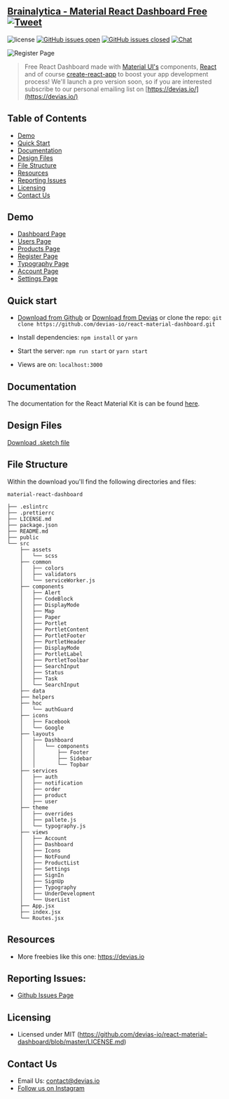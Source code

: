 ## [Brainalytica - Material React Dashboard Free](https://devias.io/products/material-react-dashboard) [![Tweet](https://img.shields.io/twitter/url/http/shields.io.svg?style=social&logo=twitter)](https://twitter.com/intent/tweet?text=%F0%9F%9A%A8Devias%20Freebie%20Alert%20-%20An%20awesome%20ready-to-use%20register%20page%20made%20with%20%23material%20%23react%0D%0Ahttps%3A%2F%2Fdevias.io%20%23createreactapp%20%23devias%20%23material%20%23freebie%20%40devias-io)
  
![license](https://img.shields.io/badge/license-MIT-blue.svg) [![GitHub issues open](https://img.shields.io/github/issues/devias-io/material-react-register-page.svg?maxAge=2592000)](https://s3.eu-west-2.amazonaws.com/devias/products/material-react-register-page/react-register-xl.gif) [![GitHub issues closed](https://img.shields.io/github/issues-closed-raw/devias-io/material-react-register-page.svg?maxAge=2592000)](https://github.com/devias-io/material-react-register-page/issues?q=is%3Aissue+is%3Aclosed) [![Chat](https://img.shields.io/badge/chat-on%20discord-7289da.svg)](https://discord.gg/BSHaUGR)  
  
  
![Register Page](https://s3.eu-west-2.amazonaws.com/devias/products/react-material-dashboard/material-react-dashboard-free.gif)  

>Free React Dashboard made with [Material UI's](https://material-ui/?ref=devias-io) components, [React](https://reactjs.org/?ref=devias-io) and of course [create-react-app](https://facebook.github.io/create-react-app/?ref=devias-io) to boost your app development process! We'll launch a pro version soon, so if you are interested subscribe to our personal emailing list on [https://devias.io/](https://devias.io/)

## Table of Contents  
  
* [Demo](#demo)  
* [Quick Start](#quick-start)  
* [Documentation](#documentation)
* [Design Files](#design-files)
* [File Structure](#file-structure)  
* [Resources](#resources)  
* [Reporting Issues](#reporting-issues)  
* [Licensing](#licensing)  
* [Contact Us](#contact-us)  

## Demo  

- [Dashboard Page](http://react-material-dashboard.devias.io/dashboard?ref=github-readme)
- [Users Page](http://react-material-dashboard.devias.io/users?ref=github-readme)
- [Products Page](http://react-material-dashboard.devias.io/products?ref=github-readme)
- [Register Page](http://react-material-dashboard.devias.io/sign-up?ref=github-readme)
- [Typography Page](http://react-material-dashboard.devias.io/typography?ref=github-readme)
- [Account Page](http://react-material-dashboard.devias.io/account?ref=github-readme)
- [Settings Page](http://react-material-dashboard.devias.io/settings?ref=github-readme)
  
## Quick start   
  
- [Download from Github](https://github.com/devias-io/react-material-dashboard/archive/master.zip) or [Download from Devias](https://devias.io/products/material-react-dashboard) or clone the repo: `git clone https://github.com/devias-io/react-material-dashboard.git`  

- Install dependencies: `npm install` or `yarn`  
  
- Start the server:  `npm run start` or `yarn start`  
  
 - Views are on:  `localhost:3000`  
  
## Documentation  
The documentation for the React Material Kit is can be found [here](https://material-ui.com?ref=devias-io).  

## Design Files

[Download .sketch file](https://s3.eu-west-2.amazonaws.com/devias/products/react-material-dashboard/react-material-dashboard-free.sketch)

  
## File Structure  
Within the download you'll find the following directories and files:  
  
```
material-react-dashboard

├── .eslintrc
├── .prettierrc
├── LICENSE.md
├── package.json
├── README.md
├── public
└── src
	├── assets
	│	└── scss
	├── common
	│	├── colors
	│	├── validators
	│	└── serviceWorker.js
	├── components
	│	├── Alert
	│	├── CodeBlock
	│	├── DisplayMode
	│	├── Map
	│	├── Paper
	│	├── Portlet
	│	├── PortletContent
	│	├── PortletFooter
	│	├── PortletHeader
	│	├── DisplayMode
	│	├── PortletLabel
	│	├── PortletToolbar
	│	├── SearchInput
	│	├── Status
	│	├── Task
	│	└── SearchInput
	├── data
	├── helpers
	├── hoc
	│	└── authGuard
	├── icons
	│	├── Facebook
	│	└── Google
	├── layouts
	│	├── Dashboard
	│	│	└── components
	│	│		├── Footer
	│	│		├── Sidebar
	│	│		└── Topbar
	├── services
	│	├── auth
	│	├── notification
	│	├── order
	│	├── product
	│	├── user
	├── theme
	│	├── overrides
	│	├── pallete.js
	│	└── typography.js
	├── views
	│	├── Account
	│	├── Dashboard
	│	├── Icons
	│	├── NotFound
	│	├── ProductList
	│	├── Settings
	│	├── SignIn
	│	├── SignUp
	│	├── Typography
	│	├── UnderDevelopment
	│	└── UserList
	├── App.jsx
	├── index.jsx
	└── Routes.jsx
```  
## Resources  
- More freebies like this one: <https://devias.io>

## Reporting Issues: 
- [Github Issues Page](https://github.com/devias-io/react-material-dashboard/issues?ref=devias-io)  
  
## Licensing  
  
- Licensed under MIT (https://github.com/devias-io/react-material-dashboard/blob/master/LICENSE.md)
 
  
## Contact Us  
  
- Email Us: contact@devias.io
- [Follow us on Instagram](https://www.instagram.com/deviasio/)
